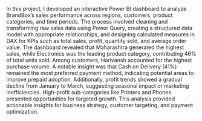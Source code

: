 In this project, I developed an interactive Power BI dashboard to analyze BrandBox’s sales performance across regions, customers, product categories, and time periods. The process involved cleaning and transforming raw sales data using Power Query, creating a structured data model with appropriate relationships, and designing calculated measures in DAX for KPIs such as total sales, profit, quantity sold, and average order value. The dashboard revealed that Maharashtra generated the highest sales, while Electronics was the leading product category, contributing 46% of total units sold. Among customers, Harivansh accounted for the highest purchase volume. A notable insight was that Cash on Delivery (41%) remained the most preferred payment method, indicating potential areas to improve prepaid adoption. Additionally, profit trends showed a gradual decline from January to March, suggesting seasonal impact or marketing inefficiencies. High-profit sub-categories like Printers and Phones presented opportunities for targeted growth. This analysis provided actionable insights for business strategy, customer targeting, and payment optimization.
